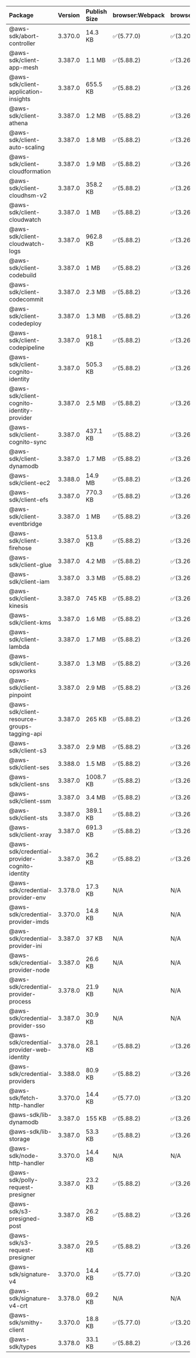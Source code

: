 | Package | Version | Publish Size | browser:Webpack | browser:Rollup | browser:EsBuild |
| :------ | :------ | :----------- | :------ | :----- | :------- |
|@aws-sdk/abort-controller|3.370.0|14.3 KB|✅(5.77.0)|✅(3.20.2)|✅(0.17.15)|
|@aws-sdk/client-app-mesh|3.387.0|1.1 MB|✅(5.88.2)|✅(3.26.3)|✅(0.18.15)|
|@aws-sdk/client-application-insights|3.387.0|655.5 KB|✅(5.88.2)|✅(3.26.3)|✅(0.18.15)|
|@aws-sdk/client-athena|3.387.0|1.2 MB|✅(5.88.2)|✅(3.26.3)|✅(0.18.15)|
|@aws-sdk/client-auto-scaling|3.387.0|1.8 MB|✅(5.88.2)|✅(3.26.3)|✅(0.18.15)|
|@aws-sdk/client-cloudformation|3.387.0|1.9 MB|✅(5.88.2)|✅(3.26.3)|✅(0.18.15)|
|@aws-sdk/client-cloudhsm-v2|3.387.0|358.2 KB|✅(5.88.2)|✅(3.26.3)|✅(0.18.15)|
|@aws-sdk/client-cloudwatch|3.387.0|1 MB|✅(5.88.2)|✅(3.26.3)|✅(0.18.15)|
|@aws-sdk/client-cloudwatch-logs|3.387.0|962.8 KB|✅(5.88.2)|✅(3.26.3)|✅(0.18.15)|
|@aws-sdk/client-codebuild|3.387.0|1 MB|✅(5.88.2)|✅(3.26.3)|✅(0.18.15)|
|@aws-sdk/client-codecommit|3.387.0|2.3 MB|✅(5.88.2)|✅(3.26.3)|✅(0.18.15)|
|@aws-sdk/client-codedeploy|3.387.0|1.3 MB|✅(5.88.2)|✅(3.26.3)|✅(0.18.15)|
|@aws-sdk/client-codepipeline|3.387.0|918.1 KB|✅(5.88.2)|✅(3.26.3)|✅(0.18.15)|
|@aws-sdk/client-cognito-identity|3.387.0|505.3 KB|✅(5.88.2)|✅(3.26.3)|✅(0.18.15)|
|@aws-sdk/client-cognito-identity-provider|3.387.0|2.5 MB|✅(5.88.2)|✅(3.26.3)|✅(0.18.15)|
|@aws-sdk/client-cognito-sync|3.387.0|437.1 KB|✅(5.88.2)|✅(3.26.3)|✅(0.18.15)|
|@aws-sdk/client-dynamodb|3.387.0|1.7 MB|✅(5.88.2)|✅(3.26.3)|✅(0.18.15)|
|@aws-sdk/client-ec2|3.388.0|14.9 MB|✅(5.88.2)|✅(3.26.3)|✅(0.18.15)|
|@aws-sdk/client-efs|3.387.0|770.3 KB|✅(5.88.2)|✅(3.26.3)|✅(0.18.15)|
|@aws-sdk/client-eventbridge|3.387.0|1 MB|✅(5.88.2)|✅(3.26.3)|✅(0.18.15)|
|@aws-sdk/client-firehose|3.387.0|513.8 KB|✅(5.88.2)|✅(3.26.3)|✅(0.18.15)|
|@aws-sdk/client-glue|3.387.0|4.2 MB|✅(5.88.2)|✅(3.26.3)|✅(0.18.15)|
|@aws-sdk/client-iam|3.387.0|3.3 MB|✅(5.88.2)|✅(3.26.3)|✅(0.18.15)|
|@aws-sdk/client-kinesis|3.387.0|745 KB|✅(5.88.2)|✅(3.26.3)|✅(0.18.15)|
|@aws-sdk/client-kms|3.387.0|1.6 MB|✅(5.88.2)|✅(3.26.3)|✅(0.18.15)|
|@aws-sdk/client-lambda|3.387.0|1.7 MB|✅(5.88.2)|✅(3.26.3)|✅(0.18.15)|
|@aws-sdk/client-opsworks|3.387.0|1.3 MB|✅(5.88.2)|✅(3.26.3)|✅(0.18.15)|
|@aws-sdk/client-pinpoint|3.387.0|2.9 MB|✅(5.88.2)|✅(3.26.3)|✅(0.18.15)|
|@aws-sdk/client-resource-groups-tagging-api|3.387.0|265 KB|✅(5.88.2)|✅(3.26.3)|✅(0.18.15)|
|@aws-sdk/client-s3|3.387.0|2.9 MB|✅(5.88.2)|✅(3.26.3)|✅(0.18.15)|
|@aws-sdk/client-ses|3.388.0|1.5 MB|✅(5.88.2)|✅(3.26.3)|✅(0.18.15)|
|@aws-sdk/client-sns|3.387.0|1008.7 KB|✅(5.88.2)|✅(3.26.3)|✅(0.18.15)|
|@aws-sdk/client-ssm|3.387.0|3.4 MB|✅(5.88.2)|✅(3.26.3)|✅(0.18.15)|
|@aws-sdk/client-sts|3.387.0|389.1 KB|✅(5.88.2)|✅(3.26.3)|✅(0.18.15)|
|@aws-sdk/client-xray|3.387.0|691.3 KB|✅(5.88.2)|✅(3.26.3)|✅(0.18.15)|
|@aws-sdk/credential-provider-cognito-identity|3.387.0|36.2 KB|✅(5.88.2)|✅(3.26.3)|✅(0.18.15)|
|@aws-sdk/credential-provider-env|3.378.0|17.3 KB|N/A|N/A|N/A|
|@aws-sdk/credential-provider-imds|3.370.0|14.8 KB|N/A|N/A|N/A|
|@aws-sdk/credential-provider-ini|3.387.0|37 KB|N/A|N/A|N/A|
|@aws-sdk/credential-provider-node|3.387.0|26.6 KB|N/A|N/A|N/A|
|@aws-sdk/credential-provider-process|3.378.0|21.9 KB|N/A|N/A|N/A|
|@aws-sdk/credential-provider-sso|3.387.0|30.9 KB|N/A|N/A|N/A|
|@aws-sdk/credential-provider-web-identity|3.378.0|28.1 KB|✅(5.88.2)|✅(3.26.3)|✅(0.18.15)|
|@aws-sdk/credential-providers|3.388.0|80.9 KB|✅(5.88.2)|✅(3.26.3)|✅(0.18.15)|
|@aws-sdk/fetch-http-handler|3.370.0|14.4 KB|✅(5.77.0)|✅(3.20.2)|✅(0.17.15)|
|@aws-sdk/lib-dynamodb|3.387.0|155 KB|✅(5.88.2)|✅(3.26.3)|✅(0.18.15)|
|@aws-sdk/lib-storage|3.387.0|53.3 KB|✅(5.88.2)|✅(3.26.3)|✅(0.18.15)|
|@aws-sdk/node-http-handler|3.370.0|14.4 KB|N/A|N/A|N/A|
|@aws-sdk/polly-request-presigner|3.387.0|23.2 KB|✅(5.88.2)|✅(3.26.3)|✅(0.18.15)|
|@aws-sdk/s3-presigned-post|3.387.0|26.2 KB|✅(5.88.2)|✅(3.26.3)|✅(0.18.15)|
|@aws-sdk/s3-request-presigner|3.387.0|29.5 KB|✅(5.88.2)|✅(3.26.3)|✅(0.18.15)|
|@aws-sdk/signature-v4|3.370.0|14.4 KB|✅(5.77.0)|✅(3.20.2)|✅(0.17.15)|
|@aws-sdk/signature-v4-crt|3.378.0|69.2 KB|N/A|N/A|N/A|
|@aws-sdk/smithy-client|3.370.0|18.8 KB|✅(5.77.0)|✅(3.20.2)|✅(0.17.15)|
|@aws-sdk/types|3.378.0|33.1 KB|✅(5.88.2)|✅(3.26.3)|✅(0.18.15)|

